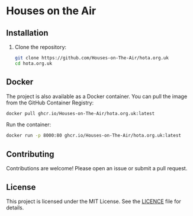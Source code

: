 # Houses on the Air

## Installation

1. Clone the repository:

    ```bash
    git clone https://github.com/Houses-on-The-Air/hota.org.uk
    cd hota.org.uk
    ```

## Docker

The project is also available as a Docker container. You can pull the image from the GitHub Container Registry:

```bash
docker pull ghcr.io/Houses-on-The-Air/hota.org.uk:latest
```

Run the container:

```bash
docker run -p 8000:80 ghcr.io/Houses-on-The-Air/hota.org.uk:latest
```

## Contributing

Contributions are welcome! Please open an issue or submit a pull request.

## License

This project is licensed under the MIT License. See the [LICENCE](LICENCE) file for details.
